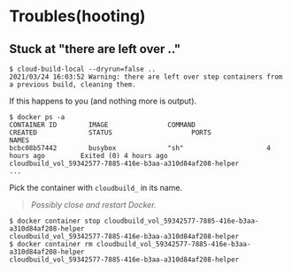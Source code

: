 # Troubles(hooting)

## Stuck at "there are left over .."

```
$ cloud-build-local --dryrun=false ..
2021/03/24 16:03:52 Warning: there are left over step containers from a previous build, cleaning them.
```

If this happens to you (and nothing more is output).

```
$ docker ps -a
CONTAINER ID        IMAGE               COMMAND                  CREATED             STATUS                    PORTS               NAMES
bcbc08b57442        busybox             "sh"                     4 hours ago         Exited (0) 4 hours ago                        cloudbuild_vol_59342577-7885-416e-b3aa-a310d84af208-helper
...
```

Pick the container with `cloudbuild_` in its name.

>*Possibly close and restart Docker.*

```
$ docker container stop cloudbuild_vol_59342577-7885-416e-b3aa-a310d84af208-helper
cloudbuild_vol_59342577-7885-416e-b3aa-a310d84af208-helper
$ docker container rm cloudbuild_vol_59342577-7885-416e-b3aa-a310d84af208-helper
cloudbuild_vol_59342577-7885-416e-b3aa-a310d84af208-helper
```
